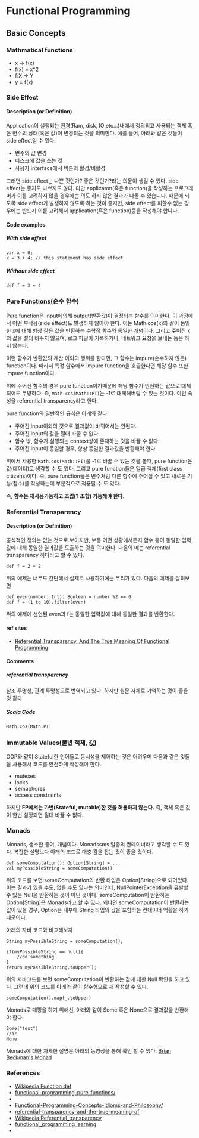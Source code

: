 # Functional Programming
## Basic Concepts
### Mathmatical functions
- x -> f(x)
- f(x) = x*2
- f:X -> Y
- y = f(x)

### Side Effect
#### Description (or Definition)
Application이 실행되는 환경(Ram, disk, IO etc...)내에서 정의되고 사용되는 객체 혹은 변수의 상태(혹은 값)이 변경되는 것을 의미한다. 
예를 들어, 아래와 같은 것들이 side effect일 수 있다. 
- 변수의 값 변경
- 디스크에 값을 쓰는 것
- 사용자 interface에서 버튼의 활성/비활성 

그러면 side effect는 나쁜 것인가? 좋은 것인가?라는 의문이 생길 수 있다. side effect는 좋지도 나쁘지도 않다. 다만 applicaton(혹은 function)을 작성하는 프로그래머가 이를 고려하지 않을 경우에는 의도 하지 않은 결과가 나올 수 있습니다. 때문에 되도록 side effect가 발생하지 않도록 하는 것이 좋지만, side effect를 피할수 없는 경우에는 반드시 이를 고려해서 application(혹은 function)등을 작성해야 합니다. 

#### Code examples
##### With side effect

```
var x = 0;
x = 3 + 4; // this statement has side effect
```

##### Without side effect

```
def f = 3 + 4
```



### Pure Functions(순수 함수)
Pure function은 Input에의해 output(반환값)이 결정되는 함수를 의미한다. 이 과정에서 어떤 부작용(side effect)도 발생하지 않아야 한다. 
이는 Math.cos(x)와 같이 동일한 x에 대해 항상 같은 값을 반환하는 수학적 함수와 동일한 개념이다. 그리고 주어진 x의 값을 절대 바꾸지 않으며, 로그 파일이 기록하거나, 네트워크 요청을 보내는 등은 하지 않는다.

이런 함수가 반환값의 계산 이외의 행위를 한다면, 그 함수는 impure(순수하지 않은) function이다. 따라서 특정 함수에서 impure function을 호출한다면 해당 함수 또한 impure function이다. 

위에 주어진 함수의 경우 pure function이기때문에 해당 함수가 반환하는 값으로 대체되어도 무방하다. 즉, ```Math.cos(Math::PI)```는  -1로 대체해버릴 수 있는 것이다. 이런 속성을 referential transparency라고 한다.

pure function의 일반적인 규칙은 아래와 같다.
* 주어진 input이외의 것으로 결과값이 바뀌어서는 안된다.
* 주어진 input의 값을 절대 바꿀 수 없다.
* 함수 밖, 함수가 실행되는 context상에 존재하는 것을 바꿀 수 없다.
* 주어진 input이 동일할 경우, 항상 동일한 결과값을 반환해야 한다.

위에서 사용한 ```Math.cos(Math::PI)```룰 -1로 바꿀 수 있는 것을 볼때, pure function은 값(데이터)로 생각할 수 도 있다. 그리고 pure function들은 일급 객체(first class citizens)이다. 즉, pure function들은 변수처럼 다른 함수에 주어질 수 있고 새로운 기능(함수)를 작성하는데 부분적으로 적용될 수 도 있다. 

즉, **함수는 재사용가능하고 조립(? 조합) 가능해야 한다**.

### Referential Transparency
#### Description (or Definition)
공식적인 정의는 없는 것으로 보이지만, 보통 어떤 상황에서든지 함수 등이 동일한 입력값에 대해 동일한 결과값을 도출하는 것을 의미한다. 
다음의 예는 referential transparency 하다라고 할 수 있다.

```
def f = 2 + 2
```
위의 예제는 너무도 간단해서 실제로 사용하기에는 무리가 있다. 다음의 예제를 살펴보면

```
def even(number: Int): Boolean = number %2 == 0
def f = (1 to 10).filter(even)
```
위의 예제에 선언된 even과 f는 동일한 입력값에 대해 동일한 결과를 반환한다. 

#### ref sites
- [Referential Transparency, And The True Meaning Of Functional Programming](http://monospacedmonologues.com/post/138204666541/referential-transparency-and-the-true-meaning-of)


#### Comments
##### referential transparency
참조 투명성, 관계 투명성으로 번역되고 있다. 하지만 원문 자체로 기억하는 것이 좋을 것 같다. 
##### Scala Code

```
Math.cos(Math.PI)
```

### Immutable Values(불변 객체, 값)
OOP와 같이 Stateful한 언어들로 동시성을 제어하는 것은 어려우며 다음과 같은 것들을 사용해서 코드를 안전하게 작성해야 한다.
* mutexes
* locks
* semaphores
* access constraints

하지만 **FP에서는 가변(Stateful, mutable)한 것을 허용하지 않는다.** 즉, 객체 혹은 값이 한번 설정되면 절대 바꿀 수 없다. 

### Monads
Monads, 생소한 용어, 개념이다. Monadssms 일종의 컨테이너라고 생각할 수 도 있다. 복잡한 설명보다 아래의 코드로 대충 감을 잡는 것이 좋을 것이다.

```
def someComputation(): Option[String] = ...
val myPossibleString = someComputation()

```
위의 코드를 보면 someComputation의 반환 타입은 Option[String]으로 되어있다. 이는 결과가 있을 수도, 없을 수도 있다는 의미인데, NullPointerException을 유발할 수 있는 Null을 반환하는 것이 아닌 것이다. 
someComputation이 반환하는 Option[String]은 Monads라고 할 수 있다. 왜냐면 someComputation이 반환하는 값이 있을 경우, Option은 내부에 String 타입의 값을 포함하는 컨테이너 역활을 하기 때문이다. 

아래의 자바 코드와 비교해보자

```
String myPossibleString = someComputation();

if(myPossibleString == null){
	//do something
}
return myPossibleString.toUpper();
```
위의 자바코드를 보면 someComputation이 반환하는 값에 대한 Null 확인을 하고 있다. 그런데 위의 코드를 아래와 같이 함수형으로 재 작성할 수 있다. 

```
someComputation().map(_.toUpper)
```
Monads로 매핑을 하기 위해선, 아래와 같이 Some 혹은 None으로 결과값을 반환해야 한다.

```
Some("test")
//or
None
```
Monads에 대한 자세한 설명은 아래의 동영상을 통해 확인 할 수 있다. 
[Brian Beckman's Monad](https://www.google.co.kr/url?sa=t&rct=j&q=&esrc=s&source=web&cd=10&cad=rja&uact=8&ved=0ahUKEwivnpLWg_DRAhVFj5QKHSYgCqIQtwIISzAJ&url=https%3A%2F%2Fwww.youtube.com%2Fwatch%3Fv%3DZhuHCtR3xq8&usg=AFQjCNHjzGEILal2kOtDyv3mKtL2v9l2Tw&sig2=cgnV7-MnVmXVFd2Tqa-v1g&bvm=bv.145822982,d.dGo)


### References
* [Wikipedia Function def](https://en.wikipedia.org/wiki/Function_(mathematics))
* [functional-programming-pure-functions/](https://www.sitepoint.com/functional-programming-pure-functions/)
* 
* [Functional-Programming-Concepts-Idioms-and-Philosophy/](https://hkupty.github.io/2016/Functional-Programming-Concepts-Idioms-and-Philosophy/)
* [referential-transparency-and-the-true-meaning-of](http://monospacedmonologues.com/post/138204666541/referential-transparency-and-the-true-meaning-of)
* [Wikipedia Referential_transparency](https://en.wikipedia.org/wiki/Referential_transparency)
* [functional_programming learning](https://www.tutorialspoint.com/functional_programming/index.htm)
* 